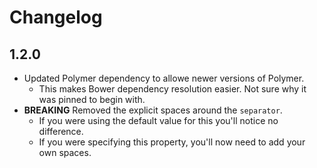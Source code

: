 # Changelog

## 1.2.0
- Updated Polymer dependency to allowe newer versions of Polymer.
  - This makes Bower dependency resolution easier. Not sure why it was pinned to begin with.
- **BREAKING** Removed the explicit spaces around the `separator`.
  - If you were using the default value for this you'll notice no difference.
  - If you were specifying this property, you'll now need to add your own spaces.